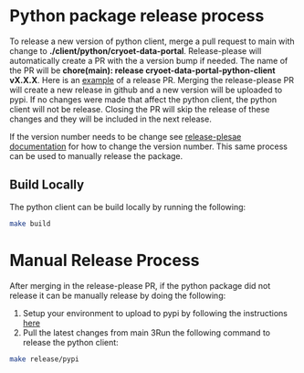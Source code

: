 # Python package release process
To release a new version of python client, merge a pull request to main with change to **./client/python/cryoet-data-portal**. Release-please will automatically create a PR with the a version bump if needed. The name of the PR will be **chore(main): release cryoet-data-portal-python-client vX.X.X**. Here is an [example](https://github.com/chanzuckerberg/cryoet-data-portal/pull/981) of a release PR. Merging the release-please PR will create a new release in github and a new version will be uploaded to pypi. If no changes were made that affect the python client, the python client will not be release. Closing the PR will skip the release of these changes and they will be included in the next release.

If the version number needs to be change see [release-plesae documentation](https://github.com/googleapis/release-please?tab=readme-ov-file#how-do-i-change-the-version-number) for how to change the version number. This same process can be used to manually release the package.

## Build Locally
The python client can be build locally by running the following:
```bash
make build
```

# Manual Release Process
After merging in the release-please PR, if the python package did not release it can be manually release by doing the following:
1. Setup your environment to upload to pypi by following the instructions [here](https://packaging.python.org/en/latest/guides/distributing-packages-using-setuptools/#create-an-account)
2. Pull the latest changes from main
3Run the following command to release the python client:
```bash
make release/pypi
```
